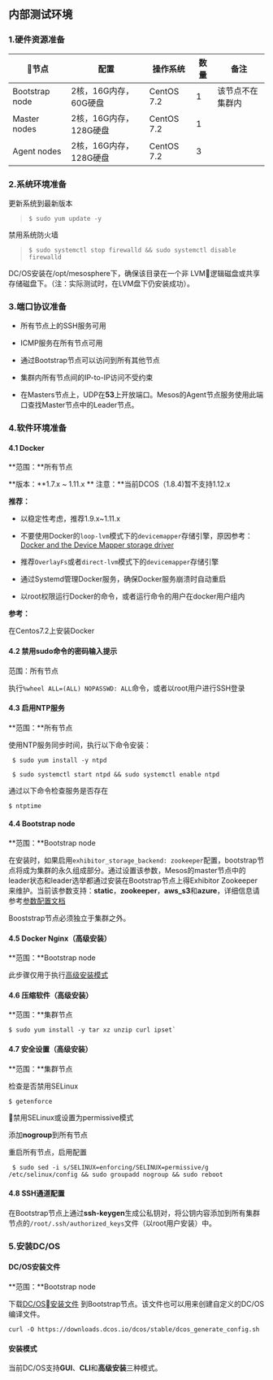 ## 内部测试环境

### 1.硬件资源准备

| 节点 | 配置 | 操作系统 | 数量 | 备注 |
| --- | --- | --- | --- | --- |
| Bootstrap node | 2核，16G内存，60G硬盘 | CentOS 7.2 | 1 | 该节点不在集群内 |
| Master nodes | 2核，16G内存，128G硬盘 | CentOS 7.2 | 1 |  |
| Agent nodes | 2核，16G内存，128G硬盘 | CentOS 7.2 | 3 |  |

### 2.系统环境准备

更新系统到最新版本

> `$ sudo yum update -y`

禁用系统防火墙

> `$ sudo systemctl stop firewalld && sudo systemctl disable firewalld`

DC\/OS安装在\/opt\/mesosphere下，确保该目录在一个非 LVM逻辑磁盘或共享存储磁盘下。（注：实际测试时，在LVM盘下仍安装成功）。

### 3.端口协议准备

* 所有节点上的SSH服务可用

* ICMP服务在所有节点可用

* 通过Bootstrap节点可以访问到所有其他节点

* 集群内所有节点间的IP-to-IP访问不受约束

* 在Masters节点上，UDP在**53**上开放端口。Mesos的Agent节点服务使用此端口查找Master节点中的Leader节点。


### 4.软件环境准备

#### 4.1 Docker

**范围：**所有节点

**版本：**1.7.x ~ 1.11.x ** 注意：**当前DCOS（1.8.4\)暂不支持1.12.x

**推荐：**

* 以稳定性考虑，推荐1.9.x~1.11.x

* 不要使用Docker的`loop-lvm`模式下的`devicemapper`存储引擎，原因参考：[Docker and the Device Mapper storage driver](https://docs.docker.com/engine/userguide/storagedriver/device-mapper-driver/)

* 推荐`OverlayFs`或者`direct-lvm`模式下的`devicemapper`存储引擎

* 通过Systemd管理Docker服务，确保Docker服务崩溃时自动重启

* 以root权限运行Docker的命令，或者运行命令的用户在docker用户组内


**参考：**

在Centos7.2上安装Docker

#### 4.2 禁用sudo命令的密码输入提示

范围：所有节点

执行`%wheel ALL=(ALL) NOPASSWD: ALL`命令，或者以root用户进行SSH登录

#### 4.3 启用NTP服务

**范围：**所有节点

使用NTP服务同步时间，执行以下命令安装：
```
 $ sudo yum install -y ntpd
 
 $ sudo systemctl start ntpd && sudo systemctl enable ntpd
```
通过以下命令检查服务是否存在
```
$ ntptime
```
#### 4.4 Bootstrap node

**范围：**Bootstrap node

在安装时，如果启用`exhibitor_storage_backend: zookeeper`配置，bootstrap节点将成为集群的永久组成部分。通过设置该参数，Mesos的master节点中的leader状态和leader选举都通过安装在Bootstrap节点上得Exhibitor Zookeeper来维护。当前该参数支持：**static**，**zookeeper**，**aws\_s3**和**azure**，详细信息请参考[参数配置文档](https://dcos.io/docs/1.8/administration/installing/custom/configuration-parameters/)

Booststrap节点必须独立于集群之外。

#### 4.5 Docker Nginx（高级安装）

**范围：**Bootstrap node

此步骤仅用于执行[高级安装模式](https://dcos.io/docs/1.8/administration/installing/custom/advanced/)

#### 4.6 压缩软件（高级安装）

**范围：**集群节点
```
$ sudo yum install -y tar xz unzip curl ipset`
```
#### 4.7 安全设置（高级安装）

**范围：**集群节点

检查是否禁用SELinux
```
$ getenforce
```
禁用SELinux或设置为permissive模式

添加**nogroup**到所有节点

重启所有节点，启用配置

```
 $ sudo sed -i s/SELINUX=enforcing/SELINUX=permissive/g /etc/selinux/config && sudo groupadd nogroup && sudo reboot
```
#### 4.8 SSH通道配置

在Bootstrap节点上通过**ssh-keygen**生成公私钥对，将公钥内容添加到所有集群节点的`/root/.ssh/authorized_keys`文件（以root用户安装）中。

### 5.安装DC\/OS

#### DC\/OS安装文件

**范围：**Bootstrap node

下载[DC\/OS安装文件](https://downloads.dcos.io/dcos/stable/dcos_generate_config.sh) 到Bootstrap节点。该文件也可以用来创建自定义的DC\/OS编译文件。
```
curl -O https://downloads.dcos.io/dcos/stable/dcos_generate_config.sh
```
#### 安装模式

当前DC\/OS支持**GUI**、**CLI**和**高级安装**三种模式。

